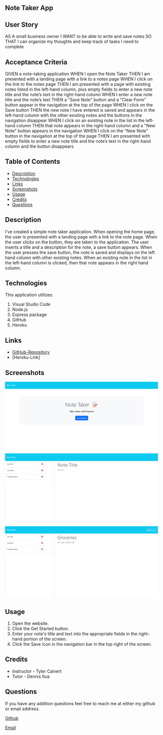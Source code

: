 ## Note Taker App

## User Story
AS A small business owner
I WANT to be able to write and save notes
SO THAT I can organize my thoughts and keep track of tasks I need to complete

## Acceptance Criteria
GIVEN a note-taking application
WHEN I open the Note Taker
THEN I am presented with a landing page with a link to a notes page
WHEN I click on the link to the notes page
THEN I am presented with a page with existing notes listed in the left-hand column, plus empty fields to enter a new note title and the note’s text in the right-hand column
WHEN I enter a new note title and the note’s text
THEN a "Save Note" button and a "Clear Form" button appear in the navigation at the top of the page
WHEN I click on the Save button
THEN the new note I have entered is saved and appears in the left-hand column with the other existing notes and the buttons in the navigation disappear
WHEN I click on an existing note in the list in the left-hand column
THEN that note appears in the right-hand column and a "New Note" button appears in the navigation
WHEN I click on the "New Note" button in the navigation at the top of the page
THEN I am presented with empty fields to enter a new note title and the note’s text in the right-hand column and the button disappears

## Table of Contents
- [Description](#description)
- [Technologies](#technologies)
- [Links](#links)
- [Screenshots](#screenshots)
- [Usage](#usage)
- [Credits](#credits)
- [Questions](#questions)

## Description
I've created a simple note taker application. When opening the home page, the user is presented with a landing page with a link to the note page. When the user clicks on the button, they are taken to the application. The user inserts a title and a description for the note, a save button appears. When the user presses the save button, the note is saved and displays on the left hand column with other existing notes. When an existing note in the list in the left-hand column is clicked, then that note appears in the right hand column.

## Technologies
This application utilizes:
1. Visual Studio Code
2. Node.js
3. Express package
4. GitHub
5. Heroku

## Links
- [GitHub-Repository](https://github.com/allexortiz/note-taker-app)
- [Heroku-Link]


## Screenshots
![home-page](./assets/image1.png)
![note-app](./assets/image2.png)
![inside-note](./assets/image3.png)

## Usage
1. Open the website.
2. Click the Get Started button.
3. Enter your note's title and text into the appropriate fields in the right-hand portion of the screen.
4. Click the Save icon in the navigation bar in the top right of the screen.

## Credits
- Instructor - Tyler Calvert
- Tutor - Dennis Itua

## Questions
If you have any addition questions feel free to reach me at either my github or email address.

[Github](https://github.com/allexortiz)

[Email](allexortiz@outlook.com)